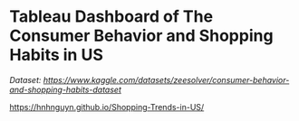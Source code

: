 # Tableau Dashboard of The Consumer Behavior and Shopping Habits in US

*Dataset: https://www.kaggle.com/datasets/zeesolver/consumer-behavior-and-shopping-habits-dataset*

https://hnhnguyn.github.io/Shopping-Trends-in-US/
